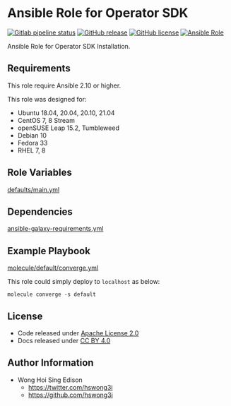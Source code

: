 # Ansible Role for Operator SDK

[![Gitlab pipeline status](https://img.shields.io/gitlab/pipeline/alvistack/ansible-role-operator_sdk/master)](https://gitlab.com/alvistack/ansible-role-operator_sdk/-/pipelines)
[![GitHub release](https://img.shields.io/github/release/alvistack/ansible-role-operator_sdk.svg)](https://github.com/alvistack/ansible-role-operator_sdk/releases)
[![GitHub license](https://img.shields.io/github/license/alvistack/ansible-role-operator_sdk.svg)](https://github.com/alvistack/ansible-role-operator_sdk/blob/master/LICENSE)
[![Ansible Role](https://img.shields.io/badge/galaxy-alvistack.operator_sdk-blue.svg)](https://galaxy.ansible.com/alvistack/operator_sdk)

Ansible Role for Operator SDK Installation.

## Requirements

This role require Ansible 2.10 or higher.

This role was designed for:

  - Ubuntu 18.04, 20.04, 20.10, 21.04
  - CentOS 7, 8 Stream
  - openSUSE Leap 15.2, Tumbleweed
  - Debian 10
  - Fedora 33
  - RHEL 7, 8

## Role Variables

[defaults/main.yml](defaults/main.yml)

## Dependencies

[ansible-galaxy-requirements.yml](ansible-galaxy-requirements.yml)

## Example Playbook

[molecule/default/converge.yml](molecule/default/converge.yml)

This role could simply deploy to `localhost` as below:

    molecule converge -s default

## License

  - Code released under [Apache License 2.0](LICENSE)
  - Docs released under [CC BY 4.0](http://creativecommons.org/licenses/by/4.0/)

## Author Information

  - Wong Hoi Sing Edison
      - <https://twitter.com/hswong3i>
      - <https://github.com/hswong3i>
